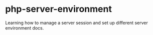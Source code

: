 # php-server-environment
Learning how to manage a server session and set up different server environment docs.
